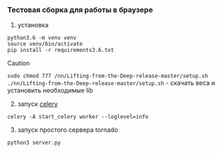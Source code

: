 ### Тестовая сборка для работы в браузере    
1. установка
```
python3.6 -m venv venv
source venv/bin/activate
pip install -r requirements3.6.txt
```
> [!CAUTION]
> `sudo chmod 777 /nn/Lifting-from-the-Deep-release-master/setup.sh`
> `./nn/Lifting-from-the-Deep-release-master/setup.sh` - скачать веса и установить необходимые lib

2.  запуск <a href="https://docs.celeryq.dev/en/stable/">celery</a>   
```
celery -A start_celery worker --loglevel=info
```
3. запуск простого сервера tornado
```
python3 server.py
```

